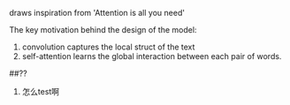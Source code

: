 draws inspiration from 'Attention is all you need'

The key motivation behind the design of the model:
1. convolution captures the local struct of the text
2. self-attention learns the global interaction between each pair of words.

##??
1. 怎么test啊